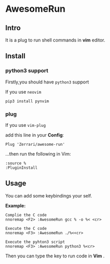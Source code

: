# AwesomeRun

## Intro

It is a plug to run shell commands in **vim** editor.

## Install

### python3 support
Firstly,you should have `python3` support

If you use `neovim`

`pip3 install pynvim`


### plug

If you use `vim-plug`

add this line in your **Config**: 

`Plug 'Zerrari/awesome-run'`

...then run the following in Vim:
```
:source %
:PluginInstall
```


## Usage

You can add some keybindings your self.

**Example:** 
```
Complie the C code
nnoremap <F2> :AwesomeRun gcc % -o %< <cr>

Execute the C code
nnoremap <F3> :AwesomeRun ./%<<cr>

Execute the pyhton3 script
nnoremap <F3> :AwesomeRun python3 %<cr>

```

Then you can type the key to run code in **Vim** . 


